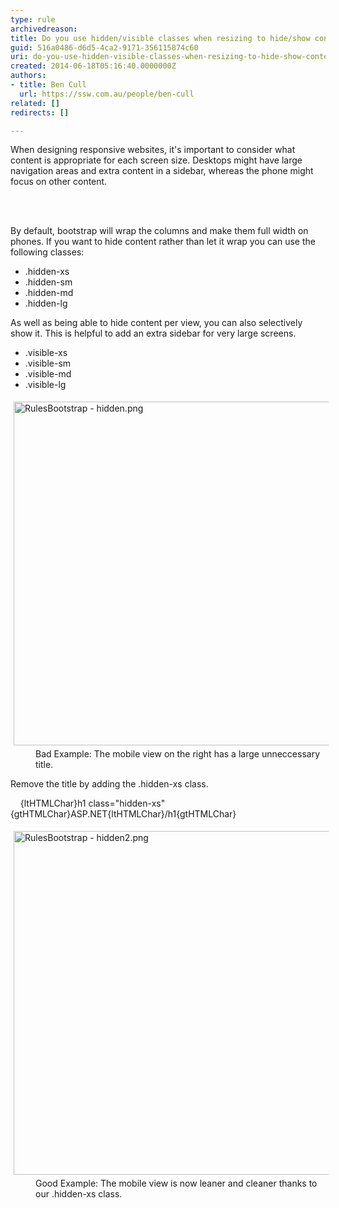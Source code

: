 ```yaml
---
type: rule
archivedreason: 
title: Do you use hidden/visible classes when resizing to hide/show content?
guid: 516a0486-d6d5-4ca2-9171-356115874c60
uri: do-you-use-hidden-visible-classes-when-resizing-to-hide-show-content
created: 2014-06-18T05:16:40.0000000Z
authors:
- title: Ben Cull
  url: https://ssw.com.au/people/ben-cull
related: []
redirects: []

---
```



<p>When designing responsive websites, it's important to consider what content is appropriate for each screen size. Desktops might have large navigation areas and extra content in a sidebar, whereas the phone might focus on other content.</p>
<br><excerpt class='endintro'></excerpt><br>
<p>By default, bootstrap will wrap the columns and make them full width on phones. If you want to hide content rather than let it wrap you can use the following classes&#58;</p><ul><li>.hidden-xs</li><li>.hidden-sm</li><li>.hidden-md</li><li>.hidden-lg</li></ul><p>As well as being able to hide content per view, you can also selectively show it. This is helpful to add an extra sidebar for very large screens.</p><ul><li>.visible-xs</li><li>​.visible-sm</li><li>.visible-md</li><li>.visible-lg</li></ul><dl class="badImage"><dt> 
      <img src="/PublishingImages/RulesBootstrap%20-%20hidden.png" alt="RulesBootstrap - hidden.png" style="margin&#58;5px;width&#58;550px;" /> 
   </dt><dd>​Bad Example&#58; The mobile view on the right has a large unneccessary title.</dd></dl><p>Remove the title by adding the .hidden-xs class.</p><p class="ssw15-rteElement-CodeArea">&#160; &#160; {ltHTMLChar}h1 class=&quot;hidden-xs&quot;{gtHTMLChar}ASP.NET{ltHTMLChar}/h1{gtHTMLChar}​<br></p>
<dl class="goodImage">
   <dt> 
      <img src="/PublishingImages/RulesBootstrap%20-%20hidden2.png" alt="RulesBootstrap - hidden2.png" style="margin&#58;5px;width&#58;550px;" /> 
   </dt><dd>G​ood Example&#58; The mobile view is now leaner and cleaner thanks to our .hidden-xs class.</dd></dl>​


